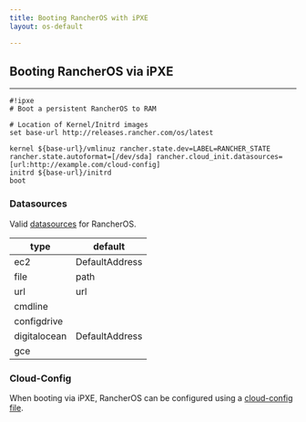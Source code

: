 ```yaml
---
title: Booting RancherOS with iPXE
layout: os-default

---
```

## Booting RancherOS via iPXE
----

```
#!ipxe
# Boot a persistent RancherOS to RAM

# Location of Kernel/Initrd images
set base-url http://releases.rancher.com/os/latest

kernel ${base-url}/vmlinuz rancher.state.dev=LABEL=RANCHER_STATE rancher.state.autoformat=[/dev/sda] rancher.cloud_init.datasources=[url:http://example.com/cloud-config]
initrd ${base-url}/initrd
boot
```

### Datasources 

Valid [datasources](https://github.com/rancher/os/blob/3338c4ac63597940bcde7e6005f1cc09287062a2/cmd/cloudinit/cloudinit.go#L378) for RancherOS.

| type | default |  
|---|---|
| ec2 | DefaultAddress | 
| file | path |
| url | url |
| cmdline |  |
| configdrive |  |
| digitalocean | DefaultAddress |
| gce |  |

### Cloud-Config
 
When booting via iPXE, RancherOS can be configured using a [cloud-config file]({{site.baseurl}}/os/configuration/#cloud-config).
